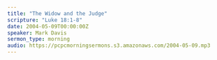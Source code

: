 ```yaml
---
title: "The Widow and the Judge"
scripture: "Luke 18:1-8"
date: 2004-05-09T00:00:00Z
speaker: Mark Davis
sermon_type: morning
audio: https://pcpcmorningsermons.s3.amazonaws.com/2004-05-09.mp3 
---
```



